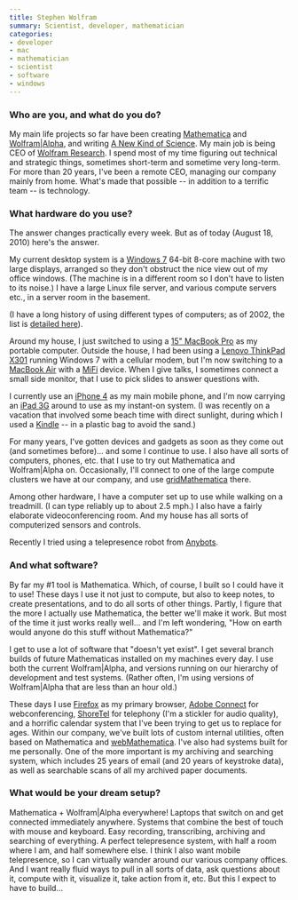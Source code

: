 ```yaml
---
title: Stephen Wolfram
summary: Scientist, developer, mathematician
categories:
- developer
- mac
- mathematician
- scientist
- software
- windows
---
```


### Who are you, and what do you do?

My main life projects so far have been creating [Mathematica][] and [Wolfram\|Alpha][wolfram-alpha], and writing [A New Kind of Science](http://www.wolframscience.com/ "The website for Stephen's book."). My main job is being CEO of [Wolfram Research](http://www.wolfram.com/ "The Wolfram Research site."). I spend most of my time figuring out technical and strategic things, sometimes short-term and sometime very long-term. For more than 20 years, I've been a remote CEO, managing our company mainly from home. What's made that possible -- in addition to a terrific team -- is technology.

### What hardware do you use?

The answer changes practically every week. But as of today (August 18, 2010) here's the answer.

My current desktop system is a [Windows 7][windows-7] 64-bit 8-core machine with two large displays, arranged so they don't obstruct the nice view out of my office windows. (The machine is in a different room so I don't have to listen to its noise.) I have a large Linux file server, and various compute servers etc., in a server room in the basement.

(I have a long history of using different types of computers; as of 2002, the list is [detailed here](http://www.wolframscience.com/nksonline/page-854b-text "A page listing the computers Stephen has used.")).

Around my house, I just switched to using a [15" MacBook Pro][macbook-pro] as my portable computer. Outside the house, I had been using a [Lenovo ThinkPad X301][thinkpad-x301] running Windows 7 with a cellular modem, but I'm now switching to a [MacBook Air][macbook-air] with a [MiFi][] device. When I give talks, I sometimes connect a small side monitor, that I use to pick slides to answer questions with.

I currently use an [iPhone 4][iphone-4] as my main mobile phone, and I'm now carrying an [iPad 3G][ipad-3g] around to use as my instant-on system. (I was recently on a vacation that involved some beach time with direct sunlight, during which I used a [Kindle][] -- in a plastic bag to avoid the sand.)

For many years, I've gotten devices and gadgets as soon as they come out (and sometimes before)... and some I continue to use. I also have all sorts of computers, phones, etc. that I use to try out Mathematica and Wolfram\|Alpha on. Occasionally, I'll connect to one of the large compute clusters we have at our company, and use [gridMathematica][] there.

Among other hardware, I have a computer set up to use while walking on a treadmill. (I can type reliably up to about 2.5 mph.) I also have a fairly elaborate videoconferencing room. And my house has all sorts of computerized sensors and controls.

Recently I tried using a telepresence robot from [Anybots](http://anybots.com/ "A telepresence robot.").

### And what software?

By far my #1 tool is Mathematica. Which, of course, I built so I could have it to use! These days I use it not just to compute, but also to keep notes, to create presentations, and to do all sorts of other things. Partly, I figure that the more I actually use Mathematica, the better we'll make it work. But most of the time it just works really well... and I'm left wondering, "How on earth would anyone do this stuff without Mathematica?"

I get to use a lot of software that "doesn't yet exist". I get several branch builds of future Mathematicas installed on my machines every day. I use both the current Wolfram\|Alpha, and versions running on our hierarchy of development and test systems. (Rather often, I'm using versions of Wolfram\|Alpha that are less than an hour old.)

These days I use [Firefox][] as my primary browser, [Adobe Connect][connect] for webconferencing, [ShoreTel][] for telephony (I'm a stickler for audio quality), and a horrific calendar system that I've been trying to get us to replace for ages. Within our company, we've built lots of custom internal utilities, often based on Mathematica and [webMathematica][]. I've also had systems built for me personally. One of the more important is my archiving and searching system, which includes 25 years of email (and 20 years of keystroke data), as well as searchable scans of all my archived paper documents.

### What would be your dream setup?

Mathematica + Wolfram\|Alpha everywhere! Laptops that switch on and get connected immediately anywhere. Systems that combine the best of touch with mouse and keyboard. Easy recording, transcribing, archiving and searching of everything. A perfect telepresence system, with half a room where I am, and half somewhere else. I think I also want mobile telepresence, so I can virtually wander around our various company offices. And I want really fluid ways to pull in all sorts of data, ask questions about it, compute with it, visualize it, take action from it, etc. But this I expect to have to build...

[ipad-3g]: https://www.apple.com/ipad/ "A tablet device with 3G."
[iphone-4]: https://en.wikipedia.org/wiki/IPhone_4 "A smartphone."
[thinkpad-x301]: http://shop.lenovo.com/us/notebooks/thinkpad/x-series/x301 "A 13.3 inch PC laptop."
[shoretel]: http://www.shoretel.com/ "All-in-one VoIP phone system."
[macbook-pro]: https://www.apple.com/macbook-pro/ "A laptop."
[macbook-air]: https://www.apple.com/macbook-air/ "A very thin laptop."
[mifi]: https://en.wikipedia.org/wiki/MiFi "A portable mobile hotspot."
[kindle]: https://www.amazon.com/Kindle-Ereader-ebook-reader/dp/B007HCCNJU "A digital book reader."
[gridmathematica]: http://www.wolfram.com/gridmathematica/ "A network distributed version of Mathematica."
[firefox]: https://www.mozilla.org/en-US/firefox/new/ "A cross-platform open-source web browser."
[mathematica]: http://www.wolfram.com/mathematica/ "Computation and simulation software."
[connect]: https://www.adobe.com/products/adobeconnect.html "Web conferencing software."
[wolfram-alpha]: http://www.wolframalpha.com/ "An online knowledge engine."
[windows-7]: https://en.wikipedia.org/wiki/Windows_7 "An operating system."
[webmathematica]: http://www.wolfram.com/products/webmathematica/ "Dynamic Mathematica web content."
